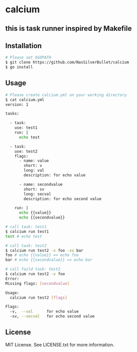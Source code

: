 # calcium

## this is task runner inspired by Makefile

## Installation

```sh
# Please set $GOPATH
$ git clone https://github.com/NasSilverBullet/calcium
$ go install
```

## Usage

```sh
# Please create calcium.yml on your working directory
$ cat calcium.yml
version: 1

tasks:

  - task:
    use: test1
    run: |
      echo test

  - task:
    use: test2
    flags:
      - name: value
        short: v
        long: val
        description: for echo value

      - name: secondvalue
        short: sv
        long: secval
        description: for echo second value

    run: |
      echo {{value}}
      echo {{secondvalue}}

# call task: test1
$ calcium run test1
test # echo test

# call task: test2
$ calcium run test2 -v foo -sv bar
foo # echo {{value}} => echo foo
bar # echo {{secondvalue}} => echo bar

# call faild task: test2
$ calcium run test2 -v foo
Error:
Missing flags: [secondvalue]

Usage:
  calcium run test2 [flags]

Flags:
  -v,  --val      for echo value
  -sv, --secval   for echo second value
```

## License

MIT License. See LICENSE.txt for more information.
